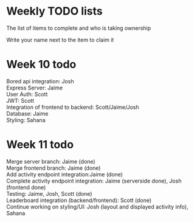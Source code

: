 # Weekly TODO lists
The list of items to complete and who is taking ownership

Write your name next to the item to claim it

# Week 10 todo
Bored api integration: Josh\
Express Server: Jaime\
User Auth: Scott\
JWT: Scott\
Integration of frontend to backend: Scott/Jaime/Josh\
Database: Jaime\
Styling: Sahana

# Week 11 todo
Merge server branch: Jaime (done)\
Merge frontend branch: Jaime (done)\
Add activity endpoint integration:Jaime (done)\
Complete activity endpoint integration: Jaime (serverside done), Josh (frontend done)\
Testing: Jaime, Josh, Scott (done)\
Leaderboard integration (backend/frontend): Scott (done)\
Continue working on styling/UI: Josh (layout and displayed activity info), Sahana
